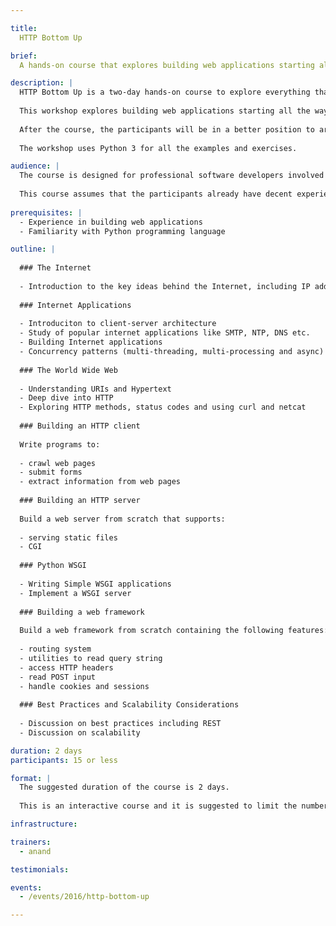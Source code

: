 ```yaml
---

title:
  HTTP Bottom Up

brief:
  A hands-on course that explores building web applications starting all the way from bare sockets, without using any framework.

description: |
  HTTP Bottom Up is a two-day hands-on course to explore everything that happens behind the scenes of your favorite web framework.
  
  This workshop explores building web applications starting all the way from bare sockets, without using any framework. Even though this is not the most production way to build web applications, this exercise will give a chance to observe and understand everything that happens behind the scenes of any web application.
  
  After the course, the participants will be in a better position to architect web applications and reason about their performance and scaliabity.
  
  The workshop uses Python 3 for all the examples and exercises.

audience: |
  The course is designed for professional software developers involved in developing web applications.
  
  This course assumes that the participants already have decent experience in building web applications and familiarity with Python programming language.
  
prerequisites: |
  - Experience in building web applications
  - Familiarity with Python programming language

outline: |
  
  ### The Internet
  
  - Introduction to the key ideas behind the Internet, including IP address, domain name, ports and sockets.
  
  ### Internet Applications
  
  - Introduciton to client-server architecture
  - Study of popular internet applications like SMTP, NTP, DNS etc.
  - Building Internet applications
  - Concurrency patterns (multi-threading, multi-processing and async)
  
  ### The World Wide Web
  
  - Understanding URIs and Hypertext
  - Deep dive into HTTP
  - Exploring HTTP methods, status codes and using curl and netcat
  
  ### Building an HTTP client
  
  Write programs to:
  
  - crawl web pages
  - submit forms
  - extract information from web pages
  
  ### Building an HTTP server
  
  Build a web server from scratch that supports:
  
  - serving static files
  - CGI
  
  ### Python WSGI
  
  - Writing Simple WSGI applications
  - Implement a WSGI server
  
  ### Building a web framework
  
  Build a web framework from scratch containing the following features:
  
  - routing system
  - utilities to read query string
  - access HTTP headers
  - read POST input
  - handle cookies and sessions
  
  ### Best Practices and Scalability Considerations
  
  - Discussion on best practices including REST
  - Discussion on scalability

duration: 2 days
participants: 15 or less

format: |
  The suggested duration of the course is 2 days.
  
  This is an interactive course and it is suggested to limit the number of participants to 15 or less for it to be effective.

infrastructure:

trainers:
  - anand

testimonials:

events:
  - /events/2016/http-bottom-up

---
```

